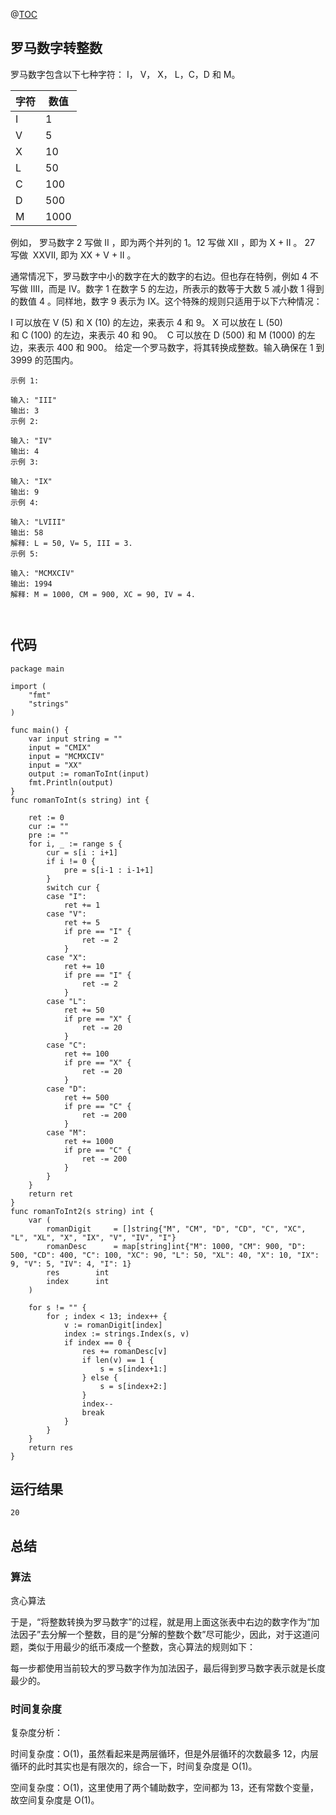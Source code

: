 @[TOC](罗马数字转整数)

## 罗马数字转整数

罗马数字包含以下七种字符： I， V， X， L，C，D 和 M。

| 字符 | 数值 | 
|---|---|
|I|1|
|V|5|
|X|10|
|L|50|
|C|100|
|D|500|
|M|1000|

例如， 罗马数字 2 写做 II ，即为两个并列的 1。12 写做 XII ，即为 X + II 。 27 写做  XXVII, 即为 XX + V + II 。

通常情况下，罗马数字中小的数字在大的数字的右边。但也存在特例，例如 4 不写做 IIII，而是 IV。数字 1 在数字 5 的左边，所表示的数等于大数 5 减小数 1 得到的数值 4 。同样地，数字 9 表示为 IX。这个特殊的规则只适用于以下六种情况：

I 可以放在 V (5) 和 X (10) 的左边，来表示 4 和 9。
X 可以放在 L (50) 和 C (100) 的左边，来表示 40 和 90。 
C 可以放在 D (500) 和 M (1000) 的左边，来表示 400 和 900。
给定一个罗马数字，将其转换成整数。输入确保在 1 到 3999 的范围内。




```
示例 1:

输入: "III"
输出: 3
示例 2:

输入: "IV"
输出: 4
示例 3:

输入: "IX"
输出: 9
示例 4:

输入: "LVIII"
输出: 58
解释: L = 50, V= 5, III = 3.
示例 5:

输入: "MCMXCIV"
输出: 1994
解释: M = 1000, CM = 900, XC = 90, IV = 4.



```



## 代码
```text
package main

import (
	"fmt"
	"strings"
)

func main() {
	var input string = ""
	input = "CMIX"
	input = "MCMXCIV"
	input = "XX"
	output := romanToInt(input)
	fmt.Println(output)
}
func romanToInt(s string) int {

	ret := 0
	cur := ""
	pre := ""
	for i, _ := range s {
		cur = s[i : i+1]
		if i != 0 {
			pre = s[i-1 : i-1+1]
		}
		switch cur {
		case "I":
			ret += 1
		case "V":
			ret += 5
			if pre == "I" {
				ret -= 2
			}
		case "X":
			ret += 10
			if pre == "I" {
				ret -= 2
			}
		case "L":
			ret += 50
			if pre == "X" {
				ret -= 20
			}
		case "C":
			ret += 100
			if pre == "X" {
				ret -= 20
			}
		case "D":
			ret += 500
			if pre == "C" {
				ret -= 200
			}
		case "M":
			ret += 1000
			if pre == "C" {
				ret -= 200
			}
		}
	}
	return ret
}
func romanToInt2(s string) int {
	var (
		romanDigit     = []string{"M", "CM", "D", "CD", "C", "XC", "L", "XL", "X", "IX", "V", "IV", "I"}
		romanDesc      = map[string]int{"M": 1000, "CM": 900, "D": 500, "CD": 400, "C": 100, "XC": 90, "L": 50, "XL": 40, "X": 10, "IX": 9, "V": 5, "IV": 4, "I": 1}
		res        int
		index      int
	)

	for s != "" {
		for ; index < 13; index++ {
			v := romanDigit[index]
			index := strings.Index(s, v)
			if index == 0 {
				res += romanDesc[v]
				if len(v) == 1 {
					s = s[index+1:]
				} else {
					s = s[index+2:]
				}
				index--
				break
			}
		}
	}
	return res
}

```


## 运行结果

```
20
```


## 总结

### 算法

贪心算法

于是，“将整数转换为罗马数字”的过程，就是用上面这张表中右边的数字作为“加法因子”去分解一个整数，目的是“分解的整数个数”尽可能少，因此，对于这道问题，类似于用最少的纸币凑成一个整数，贪心算法的规则如下：

每一步都使用当前较大的罗马数字作为加法因子，最后得到罗马数字表示就是长度最少的。


### 时间复杂度

复杂度分析：

时间复杂度：O(1)，虽然看起来是两层循环，但是外层循环的次数最多 12，内层循环的此时其实也是有限次的，综合一下，时间复杂度是 O(1)。

空间复杂度：O(1)，这里使用了两个辅助数字，空间都为 13，还有常数个变量，故空间复杂度是 O(1)。








